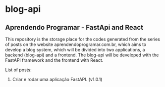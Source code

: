 # blog-api

## Aprendendo Programar - FastApi and React

This repository is the storage place for the codes generated from the series of posts on the website aprendendoprogramar.com.br, which aims to develop a blog system, which will be divided into two applications, a backend (blog-api) and a frontend. The blog-api will be developed with the FastAPI framework and the frontend with React.

List of posts:

1. Criar e rodar uma aplicação FastAPI. (v1.0.1)